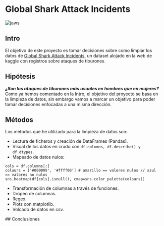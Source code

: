 # Global Shark Attack Incidents
![jaws](https://i1.wp.com/codigoespagueti.com/wp-content/uploads/2015/06/jaws-6.jpg?fit=1080%2C608&quality=80&ssl=1)
## Intro
El objetivo de este proyecto es tomar decisiones sobre como limpiar los datos de [Global Shark Attack Incidents](https://www.kaggle.com/teajay/global-shark-attacks/version/1), un dataset alojado en la web de kaggle con registros sobre ataques de tiburones.

## Hipótesis
***¿Son los ataques de tiburones más usuales en hombres que en mujeres?***  
Como ya hemos comentado en la Intro, el objetivo del proyecto se basa en la limpieza de datos, sin embargo vamos a marcar un objetivo para poder tomar decisiones enfocadas a una misma dirección.

## Métodos
Los metodos que he utilizado para la limpieza de datos son:  
- Lectura de ficheros y creación de DataFrames (Pandas).
- Visual de los datos en crudo con `df.columns, df.describe() y df.dtypes`.  
- Mapeado de datos nulos:  
```
cols = df.columns[:]
colours = ['#000099', '#ffff00'] # amarillo == valores nulos // azul == valores no nulos
sns.heatmap(df[cols].isnull(), cmap=sns.color_palette(colours))
```  
- Transformación de columnas a través de funciones.  
- Dropeo de columnas.  
- Regex.  
- Plots con matplotlib.  
- Volcado de datos en csv.  

## Conclusiones

